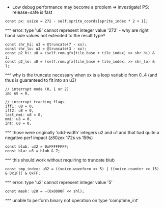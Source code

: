 - Low debug performance may become a problem => investigate!
  PS: release=safe is fast

```zig
const px: usize = 272 - self.sprite_coords[sprite_index * 2 + 1];
```

^^^ error: type 'u8' cannot represent integer value '272'
    - why are right hand side values not extended to the result type?

```zig
const shr_hi: u3 = @truncate(7 - xx);
const shr_lo: u3 = @truncate(3 - xx);
const p2_hi: u8 = (self.rom.gfx[tile_base + tile_index] >> shr_hi) & 1;
const p2_lo: u8 = (self.rom.gfx[tile_base + tile_index] >> shr_lo) & 1;
```

^^^ why is the truncate necessary when xx is a loop variable from 0..4 (and thus
   is guaranteed to fit into an u3)

```zig
// interrupt mode (0, 1 or 2)
im: u8 = 0,

// interrupt tracking flags
iff1: u8 = 0,
iff2: u8 = 0,
last_nmi: u8 = 0,
nmi: u8 = 0,
int: u8 = 0,
```

^^^ those were originally 'odd-width' integers u2 and u1 and that had quite
a negative perf impact (z80zex 172s vs 159s)

```zig
const blub: u32 = 0xFFFFFFFF;
const bla: u3 = blub & 7;
```

^^^ this should work without requiring to truncate blub

```zig
const smp_index: u32 = ((voice.waveform << 5) | ((voice.counter >> 15) & 0x1F)) & 0xFF;
```

^^^ error: type 'u2' cannot represent integer value '5'

```zig
const mask: u20 = ~(0x0000F << shl);
```

^^^ unable to perform binary not operation on type 'comptime_int'
